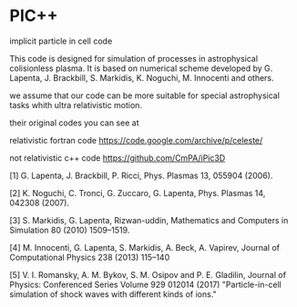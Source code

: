 # PIC++
implicit particle in cell code

This code is designed for simulation of processes in astrophysical colisionless plasma. 
It is based on numerical scheme developed by G. Lapenta, J. Brackbill, S. Markidis, K. Noguchi, M. Innocenti and others.

we assume that our code can be more suitable for special astrophysical tasks whith ultra relativistic motion.

their original codes you can see at

relativistic fortran code
https://code.google.com/archive/p/celeste/

not relativistic c++ code
https://github.com/CmPA/iPic3D

[1] G. Lapenta, J. Brackbill, P. Ricci, Phys. Plasmas 13, 055904 (2006).

[2] K. Noguchi, C. Tronci, G. Zuccaro, G. Lapenta, Phys. Plasmas 14, 042308 (2007).

[3] S. Markidis, G. Lapenta, Rizwan-uddin, Mathematics and Computers in Simulation 80 (2010) 1509–1519.

[4] M. Innocenti, G. Lapenta, S. Markidis, A. Beck, A. Vapirev, Journal of Computational Physics 238 (2013) 115–140

[5] V. I. Romansky, A. M. Bykov, S. M. Osipov and P. E. Gladilin, Journal of Physics: Conferenced Series Volume 929 012014
(2017) "Particle-in-cell simulation of shock waves with different kinds of ions." 




